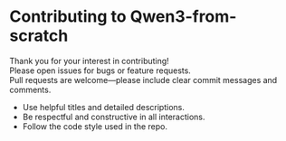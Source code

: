 # Contributing to Qwen3-from-scratch

Thank you for your interest in contributing!  
Please open issues for bugs or feature requests.  
Pull requests are welcome—please include clear commit messages and comments.

- Use helpful titles and detailed descriptions.
- Be respectful and constructive in all interactions.
- Follow the code style used in the repo.
